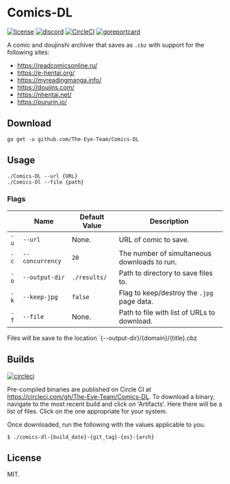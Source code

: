 # Comics-DL
[![license](https://img.shields.io/github/license/The-Eye-Team/Comics-DL.svg)](https://github.com/The-Eye-Team/Comics-DL/blob/master/LICENSE)
[![discord](https://img.shields.io/discord/302796547656253441.svg)](https://discord.gg/the-eye)
[![CircleCI](https://circleci.com/gh/The-Eye-Team/Comics-DL.svg?style=svg)](https://circleci.com/gh/The-Eye-Team/Comics-DL)
[![goreportcard](https://goreportcard.com/badge/github.com/The-Eye-Team/Comics-DL)](https://goreportcard.com/report/github.com/The-Eye-Team/Comics-DL)

A comic and doujinshi archiver that saves as `.cbz` with support for the following sites:

- https://readcomicsonline.ru/
- https://e-hentai.org/
- https://myreadingmanga.info/
- https://doujins.com/
- https://nhentai.net/
- https://pururin.io/

## Download
```
go get -u github.com/The-Eye-Team/Comics-DL
```

## Usage
```
./Comics-DL --url {URL}
./Comics-Dl --file {path}
```

### Flags
|      | Name | Default Value | Description |
|------|------|---------------|-------------|
| `-u` | `--url` | None. | URL of comic to save. |
| `-c` | `--concurrency` | `20` | The number of simultaneous downloads to run. |
| `-o` | `--output-dir` | `./results/` | Path to directory to save files to. |
| `-k` | `--keep-jpg` | `false` | Flag to keep/destroy the `.jpg` page data. |
| `-f` | `--file` | None. | Path to file with list of URLs to download. |

Files will be save to the location `{--output-dir}/{domain}/{title}.cbz

## Builds
[![circleci](https://circleci.com/gh/The-Eye-Team/Comics-DL.svg?style=svg)](https://circleci.com/gh/The-Eye-Team/Comics-DL)

Pre-compiled binaries are published on Circle CI at https://circleci.com/gh/The-Eye-Team/Comics-DL. To download a binary, navigate to the most recent build and click on 'Artifacts'. Here there will be a list of files. Click on the one appropriate for your system.

Once downloaded, run the following with the values applicable to you.
```
$ ./comics-dl-{build_date}-{git_tag}-{os}-{arch}
```

## License
MIT.

